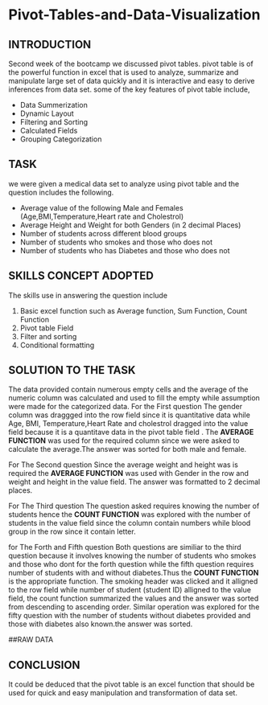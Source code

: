 # Pivot-Tables-and-Data-Visualization

## INTRODUCTION

Second week of the bootcamp we discussed pivot tables.
pivot table is of the powerful function in excel that is used to analyze, summarize and manipulate large set of data quickly and it is interactive and easy to derive inferences from data set. some of the key features of pivot table include,
-  Data Summerization
-  Dynamic Layout
-  Filtering and Sorting
-  Calculated Fields
-  Grouping Categorization
## TASK

we were given a medical data set to analyze using pivot table and the question includes the following.
- Average value of the following Male and Females (Age,BMI,Temperature,Heart rate and Cholestrol)
- Average Height and Weight for both Genders (in 2 decimal Places)
- Number of students across different blood groups
- Number of students who smokes and those who does not
- Number of students who has Diabetes and those who does not

 ## SKILLS CONCEPT ADOPTED
 
  The skills use in answering the question include
  1. Basic excel function such as Average function, Sum Function, Count Function
  2. Pivot table Field
  3. Filter and sorting
  4. Conditional formatting
     
 ## SOLUTION TO THE TASK
 
 The data provided contain numerous empty cells and the average of the numeric column was calculated and used to fill the empty while assumption were made for the categorized data.
For the First question
The gender column was draggged into the row field since it is quantitative data while Age, BMI, Temperature,Heart Rate and cholestrol dragged into the value field because it is a quantitave data in the pivot table field . The **AVERAGE FUNCTION** was used for the required column since we were asked to calculate the average.The answer was sorted for both male and female.

For The Second question
Since the average weight and height was is required the **AVERAGE FUNCTION** was used with Gender in the row and weight and height in the value field. The answer was formatted to 2 decimal places.

For The Third question
The question asked requires knowing the number of students hence the **COUNT FUNCTION** was explored with the number of students in the value field since the column contain numbers while blood group in the row since it contain letter.

for The Forth and Fifth question
Both questions are similiar to the third question because it involves knowing the number of students who smokes and those who dont for the forth question while the fifth question requires number of students with and without diabetes.Thus the **COUNT FUNCTION** is the appropriate function.
The smoking header was clicked and it alligned to the row field while number of student (student ID) alligned to the value field, the count function summarized the values and the answer was sorted from descending to ascending order.
Similar operation was explored for the fifty question with the number of students without diabetes provided and those with diabetes also known.the answer was sorted. 

##RAW DATA
![]()


## CONCLUSION
It could be deduced that the pivot table is an excel function that should be used for quick and easy manipulation and transformation of data set.

 
